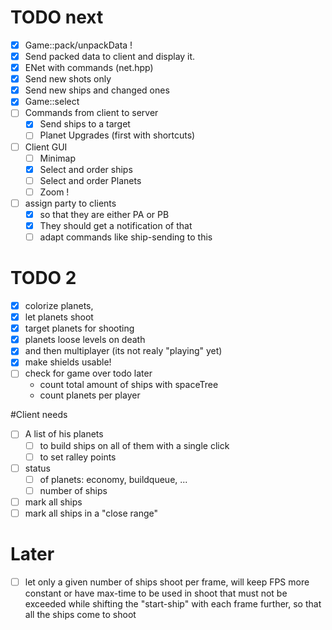 # TODO next
- [x] Game::pack/unpackData !
- [x] Send packed data to client and display it. 
- [x] ENet with commands (net.hpp)
- [x] Send new shots only
- [x] Send new ships and changed ones
- [x] Game::select
- [ ] Commands from client to server
  - [x] Send ships to a target
  - [ ] Planet Upgrades (first with shortcuts)
- [ ] Client GUI
  - [ ] Minimap
  - [x] Select and order ships
  - [ ] Select and order Planets
  - [ ] Zoom ! 
- [ ] assign party to clients
  - [x] so that they are either PA or PB
  - [x] They should get a notification of that
  - [ ] adapt commands like ship-sending to this
  
# TODO 2
- [x] colorize planets,            
- [x] let planets shoot            
- [x] target planets for shooting  
- [x] planets loose levels on death
- [x] and then multiplayer (its not realy "playing" yet)      
- [x] make shields usable!
- [ ] check for game over                 todo later
  - count total amount of ships with spaceTree
  - count planets per player


#Client needs
- [ ] A list of his planets 
  - [ ] to build ships on all of them with a single click
  - [ ] to set ralley points
- [ ] status 
  - [ ] of planets: economy, buildqueue, ...
  - [ ] number of ships
- [ ] mark all ships 
- [ ] mark all ships in a "close range"

# Later
- [ ] let only a given number of ships shoot per frame, will keep FPS more constant or have max-time to be used in shoot that must not be exceeded while shifting the "start-ship" with each frame further, so that all the ships come to shoot